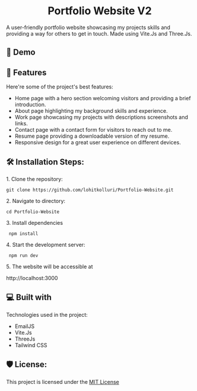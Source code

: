 <h1 align="center" id="title">Portfolio Website V2</h1>

<p id="description">A user-friendly portfolio website showcasing my projects skills and providing a way for others to get in touch. Made using Vite.Js and Three.Js.</p>

<h2>🚀 Demo</h2>


  
  
<h2>🧐 Features</h2>

Here're some of the project's best features:

*   Home page with a hero section welcoming visitors and providing a brief introduction.
*   About page highlighting my background skills and experience.
*   Work page showcasing my projects with descriptions screenshots and links.
*   Contact page with a contact form for visitors to reach out to me.
*   Resume page providing a downloadable version of my resume.
*   Responsive design for a great user experience on different devices.

<h2>🛠️ Installation Steps:</h2>

<p>1. Clone the repository:</p>

```
git clone https://github.com/lohitkolluri/Portfolio-Website.git
```

<p>2. Navigate to directory:</p>

```
cd Portfolio-Website
```

<p>3. Install dependencies</p>

```
 npm install
```

<p>4. Start the development server:</p>

```
 npm run dev
```

<p>5. The website will be accessible at</p>

http://localhost:3000
  
  
<h2>💻 Built with</h2>

Technologies used in the project:

*   EmailJS
*   Vite.Js
*   ThreeJs
*   Tailwind CSS

<h2>🛡️ License:</h2>

This project is licensed under the [MIT License](LICENSE)
